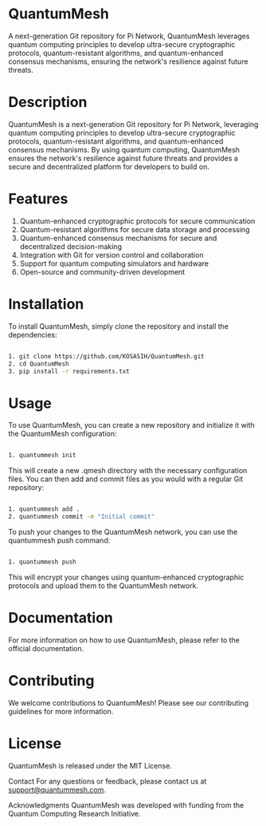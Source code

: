 # QuantumMesh
A next-generation Git repository for Pi Network, QuantumMesh leverages quantum computing principles to develop ultra-secure cryptographic protocols, quantum-resistant algorithms, and quantum-enhanced consensus mechanisms, ensuring the network's resilience against future threats.

# Description 

QuantumMesh is a next-generation Git repository for Pi Network, leveraging quantum computing principles to develop ultra-secure cryptographic protocols, quantum-resistant algorithms, and quantum-enhanced consensus mechanisms. By using quantum computing, QuantumMesh ensures the network's resilience against future threats and provides a secure and decentralized platform for developers to build on.

# Features

1. Quantum-enhanced cryptographic protocols for secure communication
2. Quantum-resistant algorithms for secure data storage and processing
3. Quantum-enhanced consensus mechanisms for secure and decentralized decision-making
4. Integration with Git for version control and collaboration
5. Support for quantum computing simulators and hardware
6. Open-source and community-driven development

# Installation

To install QuantumMesh, simply clone the repository and install the dependencies:

```bash

1. git clone https://github.com/KOSASIH/QuantumMesh.git
2. cd QuantumMesh
3. pip install -r requirements.txt
```

# Usage

To use QuantumMesh, you can create a new repository and initialize it with the QuantumMesh configuration:

```bash

1. quantummesh init
```

This will create a new .qmesh directory with the necessary configuration files.
You can then add and commit files as you would with a regular Git repository:

```bash

1. quantummesh add .
2. quantummesh commit -m "Initial commit"
```

To push your changes to the QuantumMesh network, you can use the quantummesh push command:

```bash

1. quantummesh push
```
This will encrypt your changes using quantum-enhanced cryptographic protocols and upload them to the QuantumMesh network.

# Documentation

For more information on how to use QuantumMesh, please refer to the official documentation.

# Contributing

We welcome contributions to QuantumMesh! Please see our contributing guidelines for more information.

# License

QuantumMesh is released under the MIT License.

Contact
For any questions or feedback, please contact us at support@quantummesh.com.

Acknowledgments
QuantumMesh was developed with funding from the Quantum Computing Research Initiative.

